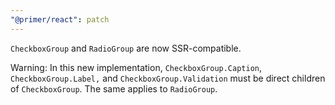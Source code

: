```yaml
---
"@primer/react": patch
---
```


`CheckboxGroup` and `RadioGroup` are now SSR-compatible. 

Warning: In this new implementation, `CheckboxGroup.Caption`, `CheckboxGroup.Label,` and `CheckboxGroup.Validation` must be direct children of `CheckboxGroup`. The same applies to `RadioGroup`.
